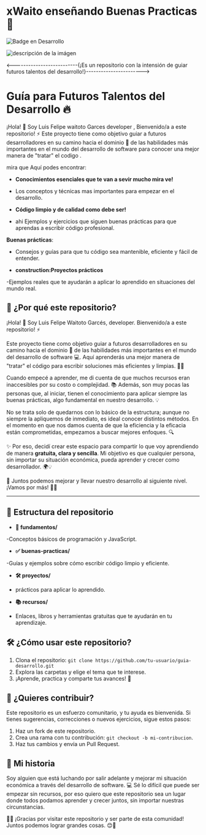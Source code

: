 # xWaito enseñando Buenas Practicas  🚀


![Badge en Desarrollo](https://img.shields.io/badge/STATUS-EN%20DESARROLLO-green)


![descripción de la imágen](https://midu.dev/images/wallpapers/una-taza-de-javascript.png)

<--------------------------{¡Es un repositorio con la intensión de guiar futuros talentos del desarrollo!}----------------------->

# Guía para Futuros Talentos del Desarrollo :fire:

¡Hola! 👋 Soy Luis Felipe waitoto Garces developer , Bienvenido/a a este repositorio! :zap: Este proyecto tiene como objetivo guiar a futuros desarrolladores en su camino hacia el dominio :pushpin: de las habilidades más importantes en el mundo del desarrollo de software para conocer una mejor manera de "tratar" el codigo .

mira que Aquí podes encontrar:

- **Conocimientos esenciales que te van a sevir mucho mira ve!**

- Los conceptos y técnicas mas importantes para empezar en el desarrollo.

- **Código limpio y de calidad como debe ser!**

- ahi Ejemplos y ejercicios que siguen buenas prácticas para que aprendas a escribir código profesional.

 **Buenas prácticas**:
 
 - Consejos y guías para que tu código sea mantenible, eficiente y fácil de entender.

- **construction:Proyectos prácticos**

-Ejemplos reales que te ayudarán a aplicar lo aprendido en situaciones del mundo real.


## 🚀 ¿Por qué este repositorio?  


¡Hola! 👋 Soy Luis Felipe Waitoto Garcés, developer. Bienvenido/a a este repositorio! ⚡  

Este proyecto tiene como objetivo guiar a futuros desarrolladores en su camino hacia el dominio 📌 de las habilidades más importantes en el mundo del desarrollo de software 💻. Aquí aprenderás una mejor manera de "tratar" el código para escribir soluciones más eficientes y limpias. 🚀✨  

Cuando empecé a aprender, me di cuenta de que muchos recursos eran inaccesibles por su costo o complejidad. 📚 Además, son muy pocas las personas que, al iniciar, tienen el conocimiento para aplicar siempre las buenas prácticas, algo fundamental en nuestro desarrollo. 💡  

No se trata solo de quedarnos con lo básico de la estructura; aunque no siempre la apliquemos de inmediato, es ideal conocer distintos métodos. En el momento en que nos damos cuenta de que la eficiencia y la eficacia están comprometidas, empezamos a buscar mejores enfoques. 🔍  

✨ Por eso, decidí crear este espacio para compartir lo que voy aprendiendo de manera **gratuita, clara y sencilla**. Mi objetivo es que cualquier persona, sin importar su situación económica, pueda aprender y crecer como desarrollador. 🌍💡  

🚀 Juntos podemos mejorar y llevar nuestro desarrollo al siguiente nivel. ¡Vamos por más! 💪😃  

---  

## 📂 Estructura del repositorio  

- **📘 fundamentos/**

 -Conceptos básicos de programación y JavaScript.

- **✅ buenas-practicas/**

 -Guías y ejemplos sobre cómo escribir código limpio y eficiente. 

- **🛠️ proyectos/**

- prácticos para aplicar lo aprendido. 

- **📚 recursos/**

- Enlaces, libros y herramientas gratuitas que te ayudarán en tu aprendizaje.  

## 🛠️ ¿Cómo usar este repositorio?  

1. Clona el repositorio: `git clone https://github.com/tu-usuario/guia-desarrollo.git`  
2. Explora las carpetas y elige el tema que te interese.  
3. ¡Aprende, practica y comparte tus avances! 🚀  

## 🤝 ¿Quieres contribuir?  
Este repositorio es un esfuerzo comunitario, y tu ayuda es bienvenida. Si tienes sugerencias, correcciones o nuevos ejercicios, sigue estos pasos:  
1. Haz un fork de este repositorio.  
2. Crea una rama con tu contribución: `git checkout -b mi-contribucion`.  
3. Haz tus cambios y envía un Pull Request.  

## 🌟 Mi historia  
Soy alguien que está luchando por salir adelante y mejorar mi situación económica a través del desarrollo de software. 💻 Sé lo difícil que puede ser empezar sin recursos, por eso quiero que este repositorio sea un lugar donde todos podamos aprender y crecer juntos, sin importar nuestras circunstancias.  

🙏🏼 ¡Gracias por visitar este repositorio y ser parte de esta comunidad! Juntos podemos lograr grandes cosas. 😊🚀
